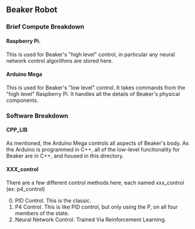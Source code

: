 ## Beaker Robot

### Brief Compute Breakdown

#### Raspberry Pi.

This is used for Beaker's "high level" control, in particular any neural network control algorithms are stored here.

#### Arduino Mega

This is used for Beaker's "low level" control. It takes commands from the "high level" Raspberry Pi. It handles all the details of Beaker's physical components.

### Software Breakdown

#### CPP_LIB

As mentioned, the Arduino Mega controls all aspects of Beaker's body.
As the Arduino is programmed in C++, all of the low-level functionality for Beaker are in C++,
and housed in this directory.

#### XXX_control

There are a few different control methods here, each named xxx_control (ex: p4_control)

0. PID Control. This is the classic.
0. P4 Control. This is like PID control, but only using the P, on all four members of the state.
0. Neural Network Control. Trained Via Reinforcement Learning.
